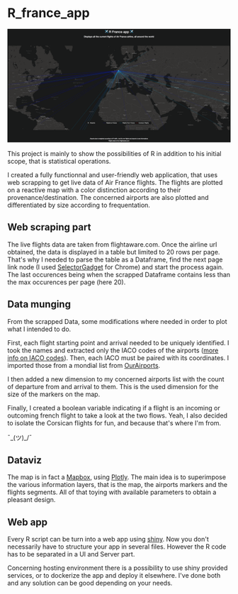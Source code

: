 # R_france_app

![alt text](https://github.com/remicnrd/R_france_app/blob/master/preview.png)

This project is mainly to show the possibilities of R in addition to his initial scope, that is statistical operations.

I created a fully functionnal and user-friendly web application, that uses web scrapping to get live data of Air France flights.
The flights are plotted on a reactive map with a color distinction according to their provenance/destination. The concerned airports are also plotted and differentiated by size according to frequentation.

## Web scraping part
The live flights data are taken from flightaware.com. Once the airline url obtained, the data is displayed in a table but limited to 20 rows per page.
That's why I needed to parse the table as a Dataframe, find the next page link node (I used <a href="http://selectorgadget.com/">SelectorGadget</a> for Chrome) and start the process again.
The last occurences being when the scrapped Dataframe contains less than the max occurences per page (here 20).

## Data munging
From the scrapped Data, some modifications where needed in order to plot what I intended to do.

First, each flight starting point and arrival needed to be uniquely identified. I took the names and extracted only the IACO codes of the airports (<a href="https://en.wikipedia.org/wiki/International_Civil_Aviation_Organization_airport_code">more info on IACO codes</a>).
Then, each IACO must be paired with its coordinates. I imported those from a mondial list from <a href = "http://ourairports.com/data/">OurAirports</a>.

I then added a new dimension to my concerned airports list with the count of departure from and arrival to them. This is the used dimension for the size of the markers on the map.

Finally, I created a boolean variable indicating if a flight is an incoming or outcoming french flight to take a look at the two flows.
Yeah, I also decided to isolate the Corsican flights for fun, and because that's where I'm from.

¯\_(ツ)_/¯

## Dataviz
The map is in fact a <a href="https://www.mapbox.com/">Mapbox</a>, using <a href="https://plot.ly/">Plotly</a>.
The main idea is to superimpose the various information layers, that is the map, the airports markers and the flights segments.
All of that toying with available parameters to obtain a pleasant design.

## Web app
Every R script can be turn into a web app using <a href="https://shiny.rstudio.com/">shiny</a>. 
Now you don't necessarily have to structure your app in several files. However the R code has to be separated in a UI and Server part.

Concerning hosting environment there is a possibility to use shiny provided services, or to dockerize the app and deploy it elsewhere.
I've done both and any solution can be good depending on your needs.
